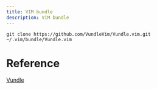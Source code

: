 ```yaml
---
title: VIM bundle
description: VIM bundle
---
```


`git clone https://github.com/VundleVim/Vundle.vim.git ~/.vim/bundle/Vundle.vim`

# Reference

[Vundle](https://github.com/VundleVim/Vundle.vim)